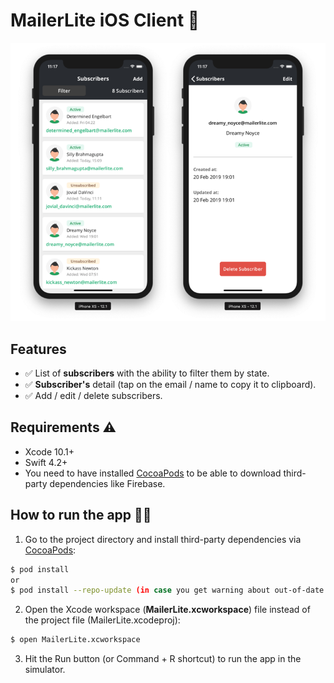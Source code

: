 # MailerLite iOS Client 📱  

<img src=https://github.com/bardonadam/mailerlite-ios-client/raw/master/screenshots.png/>


## Features

-   ✅ List of **subscribers** with the ability to filter them by state.
-   ✅ **Subscriber's** detail (tap on the email / name to copy it to clipboard).
-   ✅ Add / edit / delete subscribers.

## Requirements ⚠️

-   Xcode 10.1+
-   Swift 4.2+
-   You need to have installed [CocoaPods](http://cocoapods.org/) to be able to download third-party dependencies like Firebase.

## How to run the app 🏃‍♀️

1. Go to the project directory and install third-party dependencies via [CocoaPods](http://cocoapods.org/): 

```bash
$ pod install
or
$ pod install --repo-update (in case you get warning about out-of-date source repos)
```

2. Open the Xcode workspace (**MailerLite.xcworkspace**) file instead of the project file (MailerLite.xcodeproj):

```bash
$ open MailerLite.xcworkspace
```

3. Hit the Run button (or Command + R shortcut) to run the app in the simulator.


